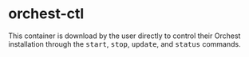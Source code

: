 # orchest-ctl

This container is download by the user directly to control their Orchest
installation through the <kbd>start</kbd>, <kbd>stop</kbd>, <kbd>update</kbd>,
and <kbd>status</kbd> commands.